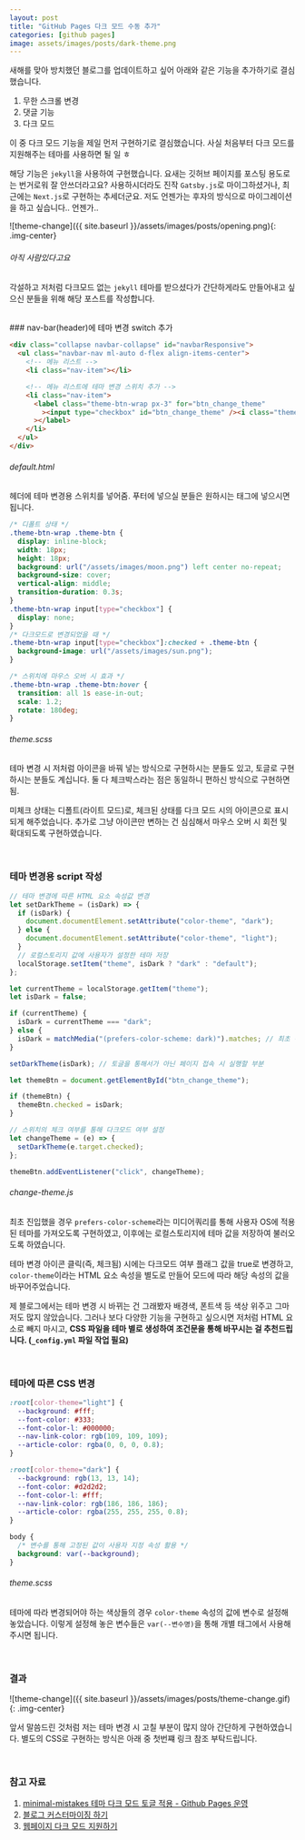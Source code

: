 ```yaml
---
layout: post
title: "GitHub Pages 다크 모드 수동 추가"
categories: [github pages]
image: assets/images/posts/dark-theme.png
---
```


새해를 맞아 방치했던 블로그를 업데이트하고 싶어 아래와 같은 기능을 추가하기로 결심했습니다.

1. 무한 스크롤 변경
2. 댓글 기능
3. 다크 모드

이 중 다크 모드 기능을 제일 먼저 구현하기로 결심했습니다. 사실 처음부터 다크 모드를 지원해주는 테마를 사용하면 될 일 ㅎ

해당 기능은 `jekyll`을 사용하여 구현했습니다. 요새는 깃허브 페이지를 포스팅 용도로는 번거로워 잘 안쓰더라고요? 사용하시더라도 진작 `Gatsby.js`로 마이그하셨거나, 최근에는 `Next.js`로 구현하는 추세더군요.
저도 언젠가는 후자의 방식으로 마이그레이션을 하고 싶습니다.. 언젠가..

![theme-change]({{ site.baseurl }}/assets/images/posts/opening.png){: .img-center}

###### 아직 사람있다고요

각설하고 저처럼 다크모드 없는 `jekyll` 테마를 받으셨다가 간단하게라도 만들어내고 싶으신 분들을 위해 해당 포스트를 작성합니다.

<br>
### nav-bar(header)에 테마 변경 switch 추가

```html
<div class="collapse navbar-collapse" id="navbarResponsive">
  <ul class="navbar-nav ml-auto d-flex align-items-center">
    <!-- 메뉴 리스트 -->
    <li class="nav-item"></li>

    <!-- 메뉴 리스트에 테마 변경 스위치 추가 -->
    <li class="nav-item">
      <label class="theme-btn-wrap px-3" for="btn_change_theme"
        ><input type="checkbox" id="btn_change_theme" /><i class="theme-btn"></i
      ></label>
    </li>
  </ul>
</div>
```

###### default.html

헤더에 테마 변경용 스위치를 넣어줌. 푸터에 넣으실 분들은 원하시는 태그에 넣으시면 됩니다.

```css
/* 디폴트 상태 */
.theme-btn-wrap .theme-btn {
  display: inline-block;
  width: 18px;
  height: 18px;
  background: url("/assets/images/moon.png") left center no-repeat;
  background-size: cover;
  vertical-align: middle;
  transition-duration: 0.3s;
}
.theme-btn-wrap input[type="checkbox"] {
  display: none;
}
/* 다크모드로 변경되었을 때 */
.theme-btn-wrap input[type="checkbox"]:checked + .theme-btn {
  background-image: url("/assets/images/sun.png");
}

/* 스위치에 마우스 오버 시 효과 */
.theme-btn-wrap .theme-btn:hover {
  transition: all 1s ease-in-out;
  scale: 1.2;
  rotate: 180deg;
}
```

###### theme.scss

테마 변경 시 저처럼 아이콘을 바꿔 넣는 방식으로 구현하시는 분들도 있고, 토글로 구현하시는 분들도 계십니다. 둘 다 체크박스라는 점은 동일하니 편하신 방식으로 구현하면 됨.

미체크 상태는 디폴트(라이트 모드)로, 체크된 상태를 다크 모드 시의 아이콘으로 표시되게 해주었습니다. 추가로 그냥 아이콘만 변하는 건 심심해서 마우스 오버 시 회전 및 확대되도록 구현하였습니다.

<br>

### 테마 변경용 script 작성

```javascript
// 테마 변경에 따른 HTML 요소 속성값 변경
let setDarkTheme = (isDark) => {
  if (isDark) {
    document.documentElement.setAttribute("color-theme", "dark");
  } else {
    document.documentElement.setAttribute("color-theme", "light");
  }
  // 로컬스토리지 값에 사용자가 설정한 테마 저장
  localStorage.setItem("theme", isDark ? "dark" : "default");
};

let currentTheme = localStorage.getItem("theme");
let isDark = false;

if (currentTheme) {
  isDark = currentTheme === "dark";
} else {
  isDark = matchMedia("(prefers-color-scheme: dark)").matches; // 최초 진입 시, 사용자 OS 설정에 맞춤
}

setDarkTheme(isDark); // 토글을 통해서가 아닌 페이지 접속 시 실행할 부분

let themeBtn = document.getElementById("btn_change_theme");

if (themeBtn) {
  themeBtn.checked = isDark;
}

// 스위치의 체크 여부를 통해 다크모드 여부 설정
let changeTheme = (e) => {
  setDarkTheme(e.target.checked);
};

themeBtn.addEventListener("click", changeTheme);
```

###### change-theme.js

최초 진입했을 경우 `prefers-color-scheme`라는 미디어쿼리를 통해 사용자 OS에 적용된 테마를 가져오도록 구현하였고, 이후에는 로컬스토리지에 테마 값을 저장하여 불러오도록 하였습니다.

테마 변경 아이콘 클릭(즉, 체크됨) 시에는 다크모드 여부 플래그 값을 true로 변경하고,
`color-theme`이라는 HTML 요소 속성을 별도로 만들어 모드에 따라 해당 속성의 값을 바꾸어주었습니다.

제 블로그에서는 테마 변경 시 바뀌는 건 그래봤자 배경색, 폰트색 등 색상 위주고 그마저도 많지 않았습니다.
그러나 보다 다양한 기능을 구현하고 싶으시면 저처럼 HTML 요소로 빼지 마시고, **CSS 파일을 테마 별로 생성하여 조건문을 통해 바꾸시는 걸 추천드립니다. (`_config.yml` 파일 작업 필요)**

<br>

### 테마에 따른 CSS 변경

```css
:root[color-theme="light"] {
  --background: #fff;
  --font-color: #333;
  --font-color-l: #000000;
  --nav-link-color: rgb(109, 109, 109);
  --article-color: rgba(0, 0, 0, 0.8);
}

:root[color-theme="dark"] {
  --background: rgb(13, 13, 14);
  --font-color: #d2d2d2;
  --font-color-l: #fff;
  --nav-link-color: rgb(186, 186, 186);
  --article-color: rgba(255, 255, 255, 0.8);
}

body {
  /* 변수를 통해 고정된 값이 사용자 지정 속성 활용 */
  background: var(--background);
}
```

###### theme.scss

테마에 따라 변경되어야 하는 색상들의 경우 `color-theme` 속성의 값에 변수로 설정해놓았습니다. 이렇게 설정해 놓은 변수들은 `var(--변수명)`을 통해 개별 태그에서 사용해주시면 됩니다.

<br>

### 결과

![theme-change]({{ site.baseurl }}/assets/images/posts/theme-change.gif){: .img-center}

앞서 말씀드린 것처럼 저는 테마 변경 시 고칠 부분이 많지 않아 간단하게 구현하였습니다. 별도의 CSS로 구현하는 방식은 아래 중 첫번쨰 링크 참조 부탁드립니다.

<br>

### 참고 자료

1. [minimal-mistakes 테마 다크 모드 토글 적용 - Github Pages 운영](https://etch-cure.github.io/blog/toggle-dark-mode/)
2. [블로그 커스터마이징 하기](https://wlqmffl0102.github.io/posts/Customizing-Blogs/)
3. [웹페이지 다크 모드 지원하기](https://edykim.com/ko/post/dark-mode/)
